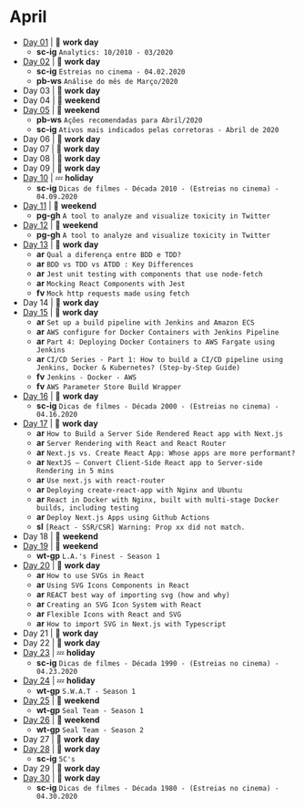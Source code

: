 # April

- [Day 01](04-01-2020.md) | :construction_worker: **work day**
  - **sc-ig** `Analytics: 10/2010 - 03/2020`
- [Day 02](04-02-2020.md) | :construction_worker: **work day**
  - **sc-ig** `Estreias no cinema - 04.02.2020`
  - **pb-ws** `Análise do mês de Março/2020`
- Day 03 | :construction_worker: **work day**
- Day 04 | :sunrise_over_mountains: **weekend**
- [Day 05](04-05-2020.md) | :sunrise_over_mountains: **weekend**
  - **pb-ws** `Ações recomendadas para Abril/2020`
  - **sc-ig** `Ativos mais indicados pelas corretoras - Abril de 2020`
- Day 06 | :construction_worker: **work day**
- Day 07 | :construction_worker: **work day**
- Day 08 | :construction_worker: **work day**
- Day 09 | :construction_worker: **work day**
- [Day 10](04-10-2020.md) | :zzz: **holiday**
  - **sc-ig** `Dicas de filmes - Década 2010 - (Estreias no cinema) - 04.09.2020`
- [Day 11](04-11-2020.md) | :sunrise_over_mountains: **weekend**
  - **pg-gh** `A tool to analyze and visualize toxicity in Twitter`
- [Day 12](04-12-2020.md) | :sunrise_over_mountains: **weekend**
  - **pg-gh** `A tool to analyze and visualize toxicity in Twitter`
- [Day 13](04-13-2020.md) | :construction_worker: **work day**
  - **ar** `Qual a diferença entre BDD e TDD?`
  - **ar** `BDD vs TDD vs ATDD : Key Differences`
  - **ar** `Jest unit testing with components that use node-fetch`
  - **ar** `Mocking React Components with Jest`
  - **fv** `Mock http requests made using fetch`
- Day 14 | :construction_worker: **work day**
- [Day 15](04-15-2020.md) | :construction_worker: **work day**
  - **ar** `Set up a build pipeline with Jenkins and Amazon ECS`
  - **ar** `AWS configure for Docker Containers with Jenkins Pipeline`
  - **ar** `Part 4: Deploying Docker Containers to AWS Fargate using Jenkins`
  - **ar** `CI/CD Series - Part 1: How to build a CI/CD pipeline using Jenkins, Docker & Kubernetes? (Step-by-Step Guide)`
  - **fv** `Jenkins - Docker - AWS`
  - **fv** `AWS Parameter Store Build Wrapper`
- [Day 16](04-16-2020.md) | :construction_worker: **work day**
  - **sc-ig** `Dicas de filmes - Década 2000 - (Estreias no cinema) - 04.16.2020`
- [Day 17](04-17-2020.md) | :construction_worker: **work day**
  - **ar** `How to Build a Server Side Rendered React app with Next.js`
  - **ar** `Server Rendering with React and React Router`
  - **ar** `Next.js vs. Create React App: Whose apps are more performant?`
  - **ar** `NextJS — Convert Client-Side React app to Server-side Rendering in 5 mins`
  - **ar** `Use next.js with react-router`
  - **ar** `Deploying create-react-app with Nginx and Ubuntu`
  - **ar** `React in Docker with Nginx, built with multi-stage Docker builds, including testing`
  - **ar** `Deploy Next.js Apps using Github Actions`
  - **sl** `[React - SSR/CSR] Warning: Prop xx did not match.`
- Day 18 | :sunrise_over_mountains: **weekend**
- [Day 19](04-19-2020.md) | :sunrise_over_mountains: **weekend**
  - **wt-gp** `L.A.'s Finest - Season 1`
- [Day 20](04-20-2020.md) | :construction_worker: **work day**
  - **ar** `How to use SVGs in React`
  - **ar** `Using SVG Icons Components in React`
  - **ar** `REACT best way of importing svg (how and why)`
  - **ar** `Creating an SVG Icon System with React`
  - **ar** `Flexible Icons with React and SVG`
  - **ar** `How to import SVG in Next.js with Typescript`
- Day 21 | :construction_worker: **work day**
- Day 22 | :construction_worker: **work day**
- [Day 23](04-23-2020.md) | :zzz: **holiday**
  - **sc-ig** `Dicas de filmes - Década 1990 - (Estreias no cinema) - 04.23.2020`
- [Day 24](04-24-2020.md) | :zzz: **holiday**
  - **wt-gp** `S.W.A.T - Season 1`
- [Day 25](04-25-2020.md) | :sunrise_over_mountains: **weekend**
  - **wt-gp** `Seal Team - Season 1`
- [Day 26](04-26-2020.md) | :sunrise_over_mountains: **weekend**
  - **wt-gp** `Seal Team - Season 2`
- Day 27 | :construction_worker: **work day**
- [Day 28](04-28-2020.md) | :construction_worker: **work day**
  - **sc-ig** `5C's`
- Day 29 | :construction_worker: **work day**
- [Day 30](04-30-2020.md) | :construction_worker: **work day**
  - **sc-ig** `Dicas de filmes - Década 1980 - (Estreias no cinema) - 04.30.2020`
